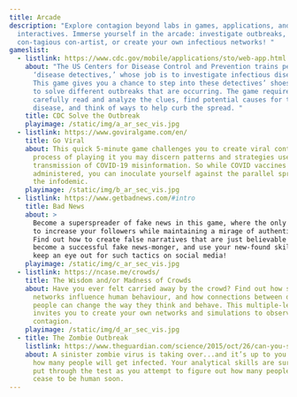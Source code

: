 ```yaml
---
title: Arcade
description: "Explore contagion beyond labs in games, applications, and
  interactives. Immerse yourself in the arcade: investigate outbreaks, become a
  con-tagious con-artist, or create your own infectious networks! "
gameslist:
  - listlink: https://www.cdc.gov/mobile/applications/sto/web-app.html
    about: "The US Centers for Disease Control and Prevention trains people to be
      ‘disease detectives,’ whose job is to investigate infectious diseases.
      This game gives you a chance to step into these detectives’ shoes, and try
      to solve different outbreaks that are occurring. The game requires you to
      carefully read and analyze the clues, find potential causes for the
      disease, and think of ways to help curb the spread. "
    title: CDC Solve the Outbreak
    playimage: /static/img/a_ar_sec_vis.jpg
  - listlink: https://www.goviralgame.com/en/
    title: Go Viral
    about: This quick 5-minute game challenges you to create viral content. In the
      process of playing it you may discern patterns and strategies used in the
      transmission of COVID-19 misinformation. So while COVID vaccines are being
      administered, you can inoculate yourself against the parallel spread of
      the infodemic.
    playimage: /static/img/b_ar_sec_vis.jpg
  - listlink: https://www.getbadnews.com/#intro
    title: Bad News
    about: >
      Become a superspreader of fake news in this game, where the only goal is
      to increase your followers while maintaining a mirage of authenticity.
      Find out how to create false narratives that are just believable enough,
      become a successful fake news-monger, and use your new-found skills to
      keep an eye out for such tactics on social media!
    playimage: /static/img/c_ar_sec_vis.jpg
  - listlink: https://ncase.me/crowds/
    title: The Wisdom and/or Madness of Crowds
    about: Have you ever felt carried away by the crowd? Find out how social
      networks influence human behaviour, and how connections between different
      people can change the way they think and behave. This multiple-level game
      invites you to create your own networks and simulations to observe social
      contagion.
    playimage: /static/img/d_ar_sec_vis.jpg
  - title: The Zombie Outbreak
    listlink: https://www.theguardian.com/science/2015/oct/26/can-you-solve-it-how-many-will-the-zombie-outbreak-infect
    about: A sinister zombie virus is taking over...and it’s up to you to calculate
      how many people will get infected. Your analytical skills are sure to be
      put through the test as you attempt to figure out how many people will
      cease to be human soon.
---
```

